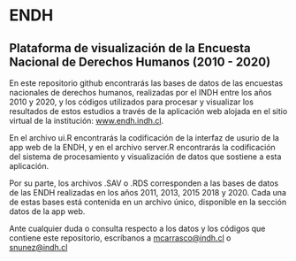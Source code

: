 # ENDH

## Plataforma de visualización de la Encuesta Nacional de Derechos Humanos (2010 - 2020)

En este repositorio github encontrarás las bases de datos de las encuestas nacionales de derechos humanos, realizadas por el INDH entre los años 2010 y 2020, y los códigos utilizados para procesar y visualizar los resultados de estos estudios a través de la aplicación web alojada en el sitio virtual de la institución: www.endh.indh.cl.

En el archivo ui.R encontrarás la codificación de la interfaz de usurio de la app web de la ENDH, y en el archivo server.R encontrarás la codificación del sistema de procesamiento y visualización de datos que sostiene a esta aplicación.

Por su parte, los archivos .SAV o .RDS corresponden a las bases de datos de las ENDH realizadas en los años 2011, 2013, 2015 2018 y 2020. Cada una de estas bases está contenida en un archivo único, disponible en la sección datos de la app web.

Ante cualquier duda o consulta respecto a los datos y los códigos que contiene este repositorio, escríbanos a mcarrasco@indh.cl o snunez@indh.cl
